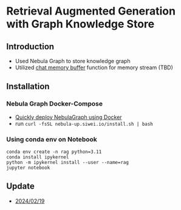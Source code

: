 # Retrieval Augmented Generation with Graph Knowledge Store

## Introduction

-   Used Nebula Graph to store knowledge graph
-   Utilized [chat memory buffer](https://docs.llamaindex.ai/en/latest/examples/chat_engine/chat_engine_context.html#chat-engine-context-mode) function for memory stream (TBD)

## Installation

### Nebula Graph Docker-Compose
- [Quickly deploy NebulaGraph using Docker](https://docs.nebula-graph.io/3.6.0/2.quick-start/1.quick-start-workflow/#quickly_deploy_nebulagraph_using_docker)
- run `curl -fsSL nebula-up.siwei.io/install.sh | bash`


### Using conda env on Notebook

```
conda env create -n rag python=3.11
conda install ipykernel
python -m ipykernel install --user --name=rag
jupyter notebook
```

## Update
- [2024/02/19](docs/update_021924.md)